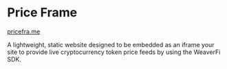 # Price Frame

[pricefra.me](https://pricefra.me)

A lightweight, static website designed to be embedded as an iframe your site to provide live cryptocurrency token price feeds by using the WeaverFi SDK.
